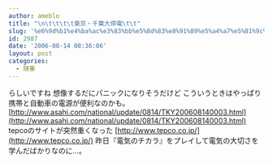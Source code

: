 ```yaml
---
author: ameblo
title: "\n\t\t\t\t東京・千葉大停電\t\t"
slug: '%e6%9d%b1%e4%ba%ac%e3%83%bb%e5%8d%83%e8%91%89%e5%a4%a7%e5%81%9c%e9%9b%bb'
id: 2987
date: '2006-08-14 08:36:06'
layout: post
categories:
  - 随筆
---
```


らしいですね 想像するだにパニックになりそうだけど こういうときはやっぱり携帯と自動車の電源が便利なのかも。 [http://www.asahi.com/national/update/0814/TKY200608140003.html](http://www.asahi.com/national/update/0814/TKY200608140003.html) tepcoのサイトが突然重くなった [http://www.tepco.co.jp/](http://www.tepco.co.jp/) 昨日『電気のチカラ』をプレイして電気の大切さを学んだばかりなのに…。